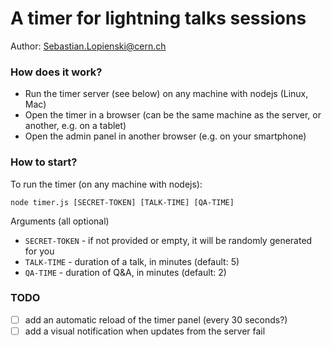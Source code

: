 # A timer for lightning talks sessions

Author: Sebastian.Lopienski@cern.ch

### How does it work?

* Run the timer server (see below) on any machine with nodejs (Linux, Mac)
* Open the timer in a browser (can be the same machine as the server, or another, e.g. on a tablet)
* Open the admin panel in another browser (e.g. on your smartphone)

### How to start?

To run the timer (on any machine with nodejs):

```shell
node timer.js [SECRET-TOKEN] [TALK-TIME] [QA-TIME]
```

Arguments (all optional)
* `SECRET-TOKEN` - if not provided or empty, it will be randomly generated for you
* `TALK-TIME` - duration of a talk, in minutes (default: 5)
* `QA-TIME` - duration of Q&A, in minutes (default: 2)


### TODO

- [ ] add an automatic reload of the timer panel (every 30 seconds?)
- [ ] add a visual notification when updates from the server fail
